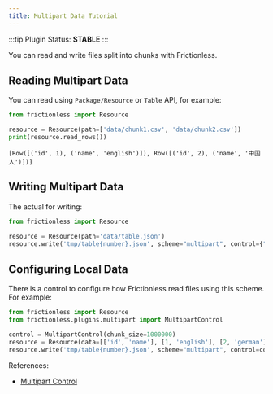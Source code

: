 ```yaml
---
title: Multipart Data Tutorial
---
```


:::tip Plugin
Status: **STABLE**
:::

You can read and write files split into chunks with Frictionless.

## Reading Multipart Data

You can read using `Package/Resource` or `Table` API, for example:


```python
from frictionless import Resource

resource = Resource(path=['data/chunk1.csv', 'data/chunk2.csv'])
print(resource.read_rows())
```

    [Row([('id', 1), ('name', 'english')]), Row([('id', 2), ('name', '中国人')])]


## Writing Multipart Data

The actual for writing:

```python
from frictionless import Resource

resource = Resource(path='data/table.json')
resource.write('tmp/table{number}.json', scheme="multipart", control={"chunkSize": 1000000})
```


## Configuring Local Data

There is a control to configure how Frictionless read files using this scheme. For example:

```python
from frictionless import Resource
from frictionless.plugins.multipart import MultipartControl

control = MultipartControl(chunk_size=1000000)
resource = Resource(data=[['id', 'name'], [1, 'english'], [2, 'german']])
resource.write('tmp/table{number}.json', scheme="multipart", control=control)
```


References:
- [Multipart Control](https://frictionlessdata.io/tooling/python/schemes-reference/#multipart)

